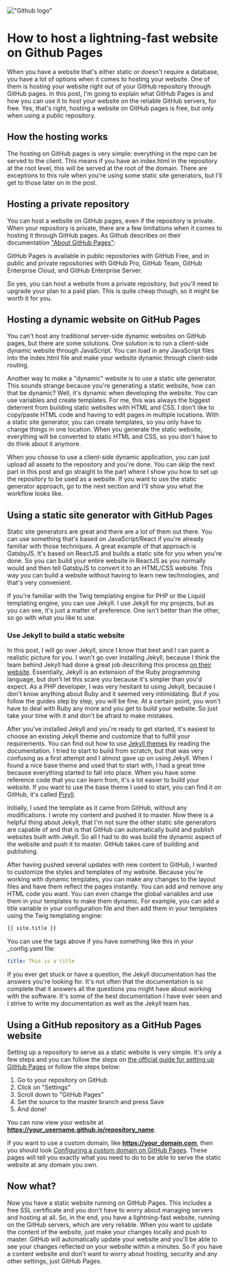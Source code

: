 !["Github logo"](/images/articles/github-logo.png)
# How to host a lightning-fast website on Github Pages
When you have a website that's either static or doesn't require a database, you have a lot of options when it comes to hosting your website. One of them is hosting your website right out of your GitHub repository through GitHub pages. In this post, I'm going to explain what GitHub Pages is and how you can use it to host your website on the reliable GitHub servers, for free. Yes, that's right, hosting a website on GitHub pages is free, but only when using a public repository.  

## How the hosting works
The hosting on GitHub pages is very simple: everything in the repo can be served to the client. This means if you have an index.html in the repository at the root level, this will be served at the root of the domain. There are exceptions to this rule when you're using some static site generators, but I'll get to those later on in the post.

## Hosting a private repository
You can host a website on GitHub pages, even if the repository is private. When your repository is private, there are a few limitations when it comes to hosting it through GitHub pages. As Github describes on their documentation ["About GitHub Pages"](https://help.github.com/en/github/working-with-github-pages/about-github-pages): 

GitHub Pages is available in public repositories with GitHub Free, and in public and private repositories with GitHub Pro, GitHub Team, GitHub Enterprise Cloud, and GitHub Enterprise Server.

So yes, you can host a website from a private repository, but you'll need to upgrade your plan to a paid plan. This is quite cheap though, so it might be worth it for you.

## Hosting a dynamic website on GitHub Pages
You can't host any traditional server-side dynamic websites on GitHub pages, but there are some solutions. One solution is to run a client-side dynamic website through JavaScript. You can load in any JavaScript files into the index.html file and make your website dynamic through client-side routing.

Another way to make a "dynamic" website is to use a static site generator. This sounds strange because you're generating a static website, how can that be dynamic? Well, it's dynamic when developing the website. You can use variables and create templates. For me, this was always the biggest deterrent from building static websites with HTML and CSS. I don't like to copy/paste HTML code and having to edit pages in multiple locations. With a static site generator, you can create templates, so you only have to change things in one location. When you generate the static website, everything will be converted to static HTML and CSS, so you don't have to do think about it anymore.

When you choose to use a client-side dynamic application, you can just upload all assets to the repository and you're done. You can skip the next part in this post and go straight to the part where I show you how to set up the repository to be used as a website. If you want to use the static generator approach, go to the next section and I'll show you what the workflow looks like.

## Using a static site generator with GitHub Pages
Static site generators are great and there are a lot of them out there. You can use something that's based on JavaScript/React if you're already familiar with those techniques. A great example of that approach is GatsbyJS. It's based on ReactJS and builds a static site for you when you're done. So you can build your entire website in ReactJS as you normally would and then tell GatsbyJS to convert it to an HTML/CSS website. This way you can build a website without having to learn new technologies, and that's very convenient.

If you're familiar with the Twig templating engine for PHP or the Liquid templating engine, you can use Jekyll. I use Jekyll for my projects, but as you can see, it's just a matter of preference. One isn't better than the other, so go with what you like to use.

### Use Jekyll to build a static website
In this post, I will go over Jekyll, since I know that best and I can paint a realistic picture for you. I won't go over installing Jekyll, because I think the team behind Jekyll had done a great job describing this process [on their website](https://jekyllrb.com/docs/installation/). Essentially, Jekyll is an extension of the Ruby programming language, but don't let this scare you because it's simpler than you'd expect. As a PHP developer, I was very hesitant to using Jekyll, because I don't know anything about Ruby and it seemed very intimidating. But if you follow the guides step by step, you will be fine. At a certain point, you won't have to deal with Ruby any more and you get to build your website. So just take your time with it and don't be afraid to make mistakes.

After you've installed Jekyll and you're ready to get started, it's easiest to choose an existing Jekyll theme and customize that to fulfill your requirements. You can find out how to use [Jekyll themes](https://jekyllrb.com/docs/themes/) by reading the documentation. I tried to start to build from scratch, but that was very confusing as a first attempt and I almost gave up on using Jekyll. When I found a nice base theme and used that to start with, I had a great time because everything started to fall into place. When you have some reference code that you can learn from, it's a lot easier to build your website. If you want to use the base theme I used to start, you can find it on GitHub, it's called [Pixyll](https://github.com/johno/pixyll).

Initially, I used the template as it came from GitHub, without any modifications. I wrote my content and pushed it to master. Now there is a helpful thing about Jekyll, that I'm not sure the other static site generators are capable of and that is that GitHub can automatically build and publish websites built with Jekyll. So all I had to do was build the dynamic aspect of the website and push it to master. GitHub takes care of building and publishing. 

After having pushed several updates with new content to GitHub, I wanted to customize the styles and templates of my website. Because you're working with dynamic templates, you can make any changes to the layout files and have them reflect the pages instantly. You can add and remove any HTML code you want. You can even change the global variables and use them in your templates to make them dynamic. For example, you can add a title variable in your configuration file and then add them in your templates using the Twig templating engine: 

```html
{{ site.title }}
```
You can use the tags above if you have something like this in your \_config.yaml file:
```yml
title: This is a title
```

If you ever get stuck or have a question, the Jekyll documentation has the answers you're looking for. It's not often that the documentation is so complete that it answers all the questions you might have about working with the software. It's some of the best documentation I have ever seen and I strive to write my documentation as well as the Jekyll team has.

## Using a GitHub repository as a GitHub Pages website
Setting up a repository to serve as a static website is very simple. It's only a few steps and you can follow the steps on [the official guide for setting up GitHub Pages](https://pages.github.com/) or follow the steps below:

1. Go to your repository on GitHub
2. Click on "Settings"
3. Scroll down to "GitHub Pages"
4. Set the source to the master branch and press Save
5. And done!

You can now view your website at **https://your_username.github.io/repository_name**.

If you want to use a custom domain, like **https://your_domain.com**, then you should look [Configuring a custom domain on GitHub Pages](https://help.github.com/en/github/working-with-github-pages/configuring-a-custom-domain-for-your-github-pages-site). These pages will tell you exactly what you need to do to be able to serve the static website at any domain you own.

## Now what?
Now you have a static website running on GitHub Pages. This includes a free SSL certificate and you don't have to worry about managing servers and hosting at all. So, in the end, you have a lightning-fast website, running on the GitHub servers, which are very reliable. When you want to update the content of the website, just make your changes locally and push to master. GitHub will automatically update your website and you'll be able to see your changes reflected on your website within a minutes. So if you have a content website and don't want to worry about hosting, security and any other settings, just GitHub Pages.